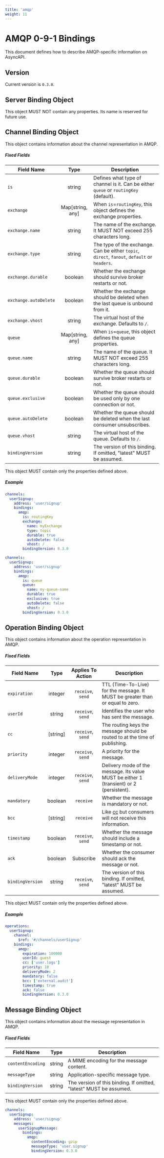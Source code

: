 ```yaml
---
title: 'amqp'
weight: 11
---
```


# AMQP 0-9-1 Bindings

This document defines how to describe AMQP-specific information on AsyncAPI.

<a name="version"></a>

## Version

Current version is `0.3.0`.


<a name="server"></a>

## Server Binding Object

This object MUST NOT contain any properties. Its name is reserved for future use.




<a name="channel"></a>

## Channel Binding Object

This object contains information about the channel representation in AMQP.

##### Fixed Fields

Field Name | Type | Description
---|:---:|---
<a name="channelBindingObjectIs"></a>`is` | string | Defines what type of channel is it. Can be either `queue` or `routingKey` (default).
<a name="channelBindingObjectExchange"></a>`exchange` | Map[string, any] | When `is`=`routingKey`, this object defines the exchange properties.
<a name="channelBindingObjectExchangeName"></a>`exchange.name` | string | The name of the exchange. It MUST NOT exceed 255 characters long.
<a name="channelBindingObjectExchangeType"></a>`exchange.type` | string | The type of the exchange. Can be either `topic`, `direct`, `fanout`, `default` or `headers`.
<a name="channelBindingObjectExchangeDurable"></a>`exchange.durable` | boolean | Whether the exchange should survive broker restarts or not.
<a name="channelBindingObjectExchangeAutoDelete"></a>`exchange.autoDelete` | boolean | Whether the exchange should be deleted when the last queue is unbound from it.
<a name="channelBindingObjectExchangeVHost"></a>`exchange.vhost` | string | The virtual host of the exchange. Defaults to `/`.
<a name="channelBindingObjectQueue"></a>`queue` | Map[string, any] | When `is`=`queue`, this object defines the queue properties.
<a name="channelBindingObjectQueueName"></a>`queue.name` | string | The name of the queue. It MUST NOT exceed 255 characters long.
<a name="channelBindingObjectQueueDurable"></a>`queue.durable` | boolean | Whether the queue should survive broker restarts or not.
<a name="channelBindingObjectQueueExclusive"></a>`queue.exclusive` | boolean | Whether the queue should be used only by one connection or not.
<a name="channelBindingObjectAutoDelete"></a>`queue.autoDelete` | boolean | Whether the queue should be deleted when the last consumer unsubscribes.
<a name="channelBindingObjectQueueVHost"></a>`queue.vhost` | string | The virtual host of the queue. Defaults to `/`.
<a name="channelBindingObjectBindingVersion"></a>`bindingVersion` | string | The version of this binding. If omitted, "latest" MUST be assumed.

This object MUST contain only the properties defined above.

##### Example

```yaml
channels:
  userSignup:
    address: 'user/signup'
    bindings:
      amqp:
        is: routingKey
        exchange:
          name: myExchange
          type: topic
          durable: true
          autoDelete: false
          vhost: /
        bindingVersion: 0.3.0
```

```yaml
channels:
  userSignup:
    address: 'user/signup'
    bindings:
      amqp:
        is: queue
        queue:
          name: my-queue-name
          durable: true
          exclusive: true
          autoDelete: false
          vhost: /
        bindingVersion: 0.3.0
```

<a name="operation"></a>

## Operation Binding Object

This object contains information about the operation representation in AMQP.

##### Fixed Fields

Field Name | Type | Applies To Action | Description
---|:---:|:---:|---
<a name="operationBindingObjectExpiration"></a>`expiration` | integer | `receive`, `send` | TTL (Time-To-Live) for the message. It MUST be greater than or equal to zero.
<a name="operationBindingObjectUserId"></a>`userId` | string | `receive`, `send` | Identifies the user who has sent the message.
<a name="operationBindingObjectCC"></a>`cc` | [string] | `receive`, `send` | The routing keys the message should be routed to at the time of publishing.
<a name="operationBindingObjectPriority"></a>`priority` | integer | `receive`, `send` | A priority for the message.
<a name="operationBindingObjectDeliveryMode"></a>`deliveryMode` | integer | `receive`, `send` | Delivery mode of the message. Its value MUST be either 1 (transient) or 2 (persistent).
<a name="operationBindingObjectMandatory"></a>`mandatory` | boolean | `receive` | Whether the message is mandatory or not.
<a name="operationBindingObjectBCC"></a>`bcc` | [string] | `receive` | Like [cc](#operationBindingObjectCC) but consumers will not receive this information.
<a name="operationBindingObjectTimestamp"></a>`timestamp` | boolean | `receive`, `send` | Whether the message should include a timestamp or not.
<a name="operationBindingObjectAck"></a>`ack` | boolean | Subscribe | Whether the consumer should ack the message or not.
<a name="operationBindingObjectBindingVersion"></a>`bindingVersion` | string | `receive`, `send` | The version of this binding. If omitted, "latest" MUST be assumed.

This object MUST contain only the properties defined above.

##### Example

```yaml
operations:
  userSignup:
    channel: 
      $ref: '#/channels/userSignup'
    bindings:
      amqp:
        expiration: 100000
        userId: guest
        cc: ['user.logs']
        priority: 10
        deliveryMode: 2
        mandatory: false
        bcc: ['external.audit']
        timestamp: true
        ack: false
        bindingVersion: 0.3.0
```


<a name="message"></a>

## Message Binding Object

This object contains information about the message representation in AMQP.

##### Fixed Fields

Field Name | Type | Description
---|:---:|---
<a name="messageBindingObjectContentEncoding"></a>`contentEncoding` | string | A MIME encoding for the message content.
<a name="messageBindingObjectMessageType"></a>`messageType` | string | Application-specific message type.
<a name="messageBindingObjectBindingVersion"></a>`bindingVersion` | string | The version of this binding. If omitted, "latest" MUST be assumed.

This object MUST contain only the properties defined above.

```yaml
channels:
  userSignup:
    address: 'user/signup'
    messages:
      userSignupMessage:
        bindings:
          amqp:
            contentEncoding: gzip
            messageType: 'user.signup'
            bindingVersion: 0.3.0
```

